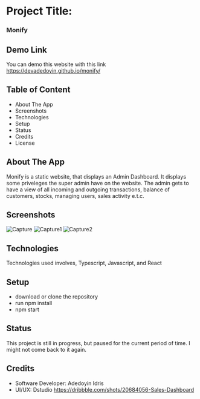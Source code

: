 # Project Title:
### Monify

## Demo Link
You can demo this website with this link https://devadedoyin.github.io/monify/

## Table of Content
* About The App
* Screenshots
* Technologies
* Setup
* Status
* Credits
* License

## About The App
Monify is a static website, that displays an Admin Dashboard. It displays some priveleges the super admin have on the website. The admin gets to have a view of all incoming and outgoing transactions, balance of customers, stocks, managing users, sales activity e.t.c.

## Screenshots
![Capture](https://github.com/DevAdedoyin/monify/assets/59482569/7e5b3949-39be-4da1-b519-98a4e0b1540f) ![Capture1](https://github.com/DevAdedoyin/monify/assets/59482569/9c0d31ef-35c4-4ab0-8a8c-3b535caea167) ![Capture2](https://github.com/DevAdedoyin/monify/assets/59482569/1c164efa-0bf2-4089-b927-b1b850be9361)

## Technologies
Technologies used involves, Typescript, Javascript, and React

## Setup
* download or clone the repository
* run npm install
* npm start

## Status
This project is still in progress, but paused for the current period of time. I might not come back to it again.

## Credits
* Software Developer: Adedoyin Idris
* UI/UX: Dstudio https://dribbble.com/shots/20684056-Sales-Dashboard
  
